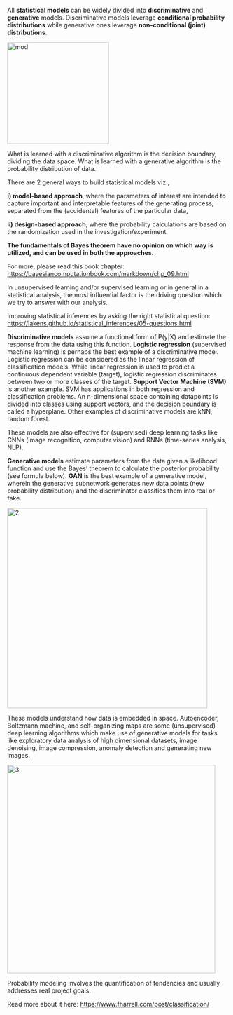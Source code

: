 
All **statistical models** can be widely divided into **discriminative** and **generative** models. Discriminative models leverage **conditional probability distributions** while generative ones leverage **non-conditional (joint) distributions**.

<img width="232" alt="mod" src="https://github.com/ranja-sarkar/stats/assets/101544669/64651d9a-486f-49ae-91a9-7b3749bdf42b">

What is learned with a discriminative algorithm is the decision boundary, dividing the data space. What is learned with a generative algorithm is the probability distribution of data. 


There are 2 general ways to build statistical models viz., 

**i) model-based approach**, where the parameters of interest are intended to capture important and interpretable features of the generating process, separated from the (accidental) features of the particular data,

**ii) design-based approach**, where the probability calculations are based on the randomization used in the investigation/experiment. 

**The fundamentals of Bayes theorem have no opinion on which way is utilized, and can be used in both the approaches.**

For more, please read this book chapter: https://bayesiancomputationbook.com/markdown/chp_09.html

In unsupervised learning and/or supervised learning or in general in a statistical analysis, the most influential factor is the driving question which we try to answer with our analysis.

Improving statistical inferences by asking the right statistical question: https://lakens.github.io/statistical_inferences/05-questions.html


**Discriminative models** assume a functional form of P(y|X) and estimate the response from the data using this function. **Logistic regression** (supervised machine learning) is perhaps the best example of a discriminative model. Logistic regression can be considered as the linear regression of classification models. While linear regression is used to predict a continuous dependent variable (target), logistic regression discriminates between two or more classes of the target. **Support Vector Machine (SVM)** is another example. SVM has applications in both regression and classification problems. An n-dimensional space containing datapoints is divided into classes using support vectors, and the decision boundary is called a hyperplane. Other examples of discriminative models are kNN, random forest. 

These models are also effective for (supervised) deep learning tasks like CNNs (image recognition, computer vision) and RNNs (time-series analysis, NLP).  

**Generative models** estimate parameters from the data given a likelihood function and use the Bayes’ theorem to calculate the posterior probability (see formula below). **GAN** is the best example of a generative model, wherein the generative subnetwork generates new data points (new probability distribution) and the discriminator classifies them into real or fake. 

<img width="457" alt="2" src="https://github.com/user-attachments/assets/9a9974e9-ae88-400d-b40e-ca7269dbe3bb">

These models understand how data is embedded in space. Autoencoder, Boltzmann machine, and self-organizing maps are some (unsupervised) deep learning algorithms which make use of generative models for tasks like exploratory data analysis of high dimensional datasets, image denoising, image compression, anomaly detection and generating new images.

<img width="475" alt="3" src="https://github.com/user-attachments/assets/98bc8638-16c8-4589-8bb5-5fc35afe03b7">


Probability modeling involves the quantification of tendencies and usually addresses real project goals. 

Read more about it here: https://www.fharrell.com/post/classification/



